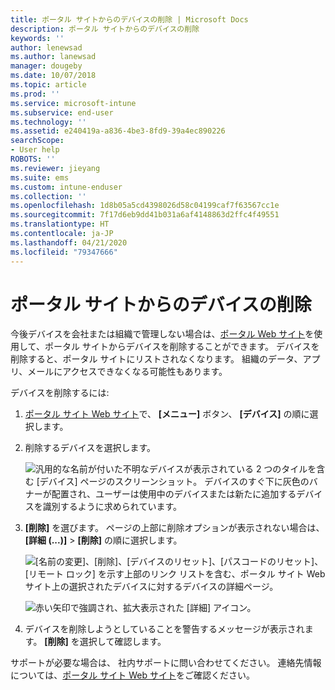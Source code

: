 ```yaml
---
title: ポータル サイトからのデバイスの削除 | Microsoft Docs
description: ポータル サイトからのデバイスの削除
keywords: ''
author: lenewsad
ms.author: lanewsad
manager: dougeby
ms.date: 10/07/2018
ms.topic: article
ms.prod: ''
ms.service: microsoft-intune
ms.subservice: end-user
ms.technology: ''
ms.assetid: e240419a-a836-4be3-8fd9-39a4ec890226
searchScope:
- User help
ROBOTS: ''
ms.reviewer: jieyang
ms.suite: ems
ms.custom: intune-enduser
ms.collection: ''
ms.openlocfilehash: 1d8b05a5cd4398026d58c04199caf7f63567cc1e
ms.sourcegitcommit: 7f17d6eb9dd41b031a6af4148863d2ffc4f49551
ms.translationtype: HT
ms.contentlocale: ja-JP
ms.lasthandoff: 04/21/2020
ms.locfileid: "79347666"
---
```

# <a name="remove-your-device-from-the-company-portal"></a>ポータル サイトからのデバイスの削除

今後デバイスを会社または組織で管理しない場合は、[ポータル Web サイト](https://go.microsoft.com/fwlink/?linkid=2010980)を使用して、ポータル サイトからデバイスを削除することができます。 デバイスを削除すると、ポータル サイトにリストされなくなります。 組織のデータ、アプリ、メールにアクセスできなくなる可能性もあります。

デバイスを削除するには:

1. [ポータル サイト Web サイト](https://portal.manage.microsoft.com)で、 __[メニュー]__ ボタン、 __[デバイス]__ の順に選択します。  

2. 削除するデバイスを選択します。  

    ![汎用的な名前が付いた不明なデバイスが表示されている 2 つのタイルを含む [デバイス] ページのスクリーンショット。 デバイスのすぐ下に灰色のバナーが配置され、ユーザーは使用中のデバイスまたは新たに追加するデバイスを識別するように求められています。](./media/rename-reset-device-step2-1808.png) 

3. **[削除]** を選びます。 ページの上部に削除オプションが表示されない場合は、 **[詳細 (...)]**  >  **[削除]** の順に選択します。  

   ![[名前の変更]、[削除]、[デバイスのリセット]、[パスコードのリセット]、[リモート ロック] を示す上部のリンク リストを含む、ポータル サイト Web サイト上の選択されたデバイスに対するデバイスの詳細ページ。 ](./media/rename-reset-device-1808.png)  
  

    ![赤い矢印で強調され、拡大表示された [詳細] アイコン。](./media/rename-reset-device-step3-more-1808.png)   

4. デバイスを削除しようとしていることを警告するメッセージが表示されます。 **[削除]** を選択して確認します。  

サポートが必要な場合は、 社内サポートに問い合わせてください。 連絡先情報については、[ポータル サイト Web サイト](https://go.microsoft.com/fwlink/?linkid=2010980)をご確認ください。
